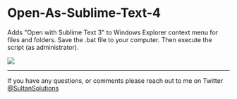 # Open-As-Sublime-Text-4
Adds "Open with Sublime Text 3" to Windows Explorer context menu for files and folders. Save the .bat file to your computer. Then execute the script (as administrator).  


<img src="https://i.imgur.com/aHvj4vC.png">

___

If you have any questions, or comments please reach out to me on Twitter <a href="https://twitter.com/sultansolutions"> @SultanSolutions </a> 

